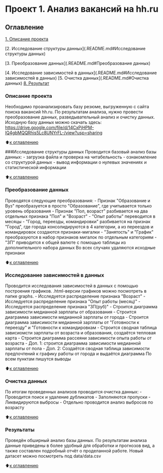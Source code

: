 # Проект 1. Анализ вакансий на hh.ru

## Оглавление  
[1. Описание проекта](.README.md#Описание-проекта)  

[2. Исследование структуры данных](.README.md#Исследование структуры данных)  

[3. Преобразование данных](.README.md#Преобразование данных) 

[4. Исследование зависимостей в данных](.README.md#Исследование зависимостей в данных) 
[5. Очистка данных](.README.md#Очистка данных) 
[8. Результат](.README.md#Результат)    


### Описание проекта    
Необходимо проанализировать базу резюме, выгруженную с сайта поиска вакансий hh.ru. По результатам анализа, нужно провести преобразование данных, разведывательный анализ и очистку данных.
Исходную базу данных можно скачать здесь: https://drive.google.com/file/d/14CxPjHPM-lQ4gbMQQRhis5Lc8UNYrFL-/view?usp=sharing

:arrow_up:[к оглавлению](_)


###Исследование структуры данных 
Проводится базовый анализ базы данных:
	- загрузка файла и проверка на читабельность
	- ознакомление со структурой данных
	- вывод информации о нулевых значениях и статистической информации

:arrow_up:[к оглавлению](_)


### Преобразование данных
Проводятся следующие преобразования:
	- Признак "Образование и Вуз" преобразуется в просто "Образование", где учитывается только уровень образования
	- Признак "Пол, возраст" разбивается на два отдельных признака "Пол" и "Возраст"
	- "Опыт работы" переводится в месяцы
	- "Город, переезды, командировки" разбивается на признак "Город", где города консолидируются в 4 категории, а из переездов и командировок создаются признаки-мигалки
	- "Занятость" и "График" преобразуются в набор признаков мигалок по отдельным категориям
	- "ЗП" приводится к общей валюте с помощью таблицы из дополнительного набора данных
Во всех случаях удаляются исходные признаки

:arrow_up:[к оглавлению](_)


### Исследование зависимостей в данных
Проводится исследования зависимостей в данных с помощью построения графиков. .html-версии графиков можно посмотреть в папке graphs.
	- Исследуется распределение признака "Возраст"
	- Исследуется распределение признака "Опыт работы (месяц)"
	- Исследуется распределение признака "ЗП(руб)"
	- Строится диаграмма зависимости медианной зарплаты от образования
	- Строится диаграмма зависимости медианной зарплаты от города
	- Строится диаграмма зависимости медианной зарплаты от "Готовности к переезду" и "Готовности к командировкам
	- Строится сводная таблица зависиомсти зарплаты от возраста и образования, создаётся тепловая карта
	- Строится диаграмма рассеяни зависимости опыта работы от возраста
	- Доп. 1: строится диаграмма зависимости медианной зарплаты от пола
	- Доп. 2: Создаётся сводная таблица зависимости предпочтений к графику работы от города и выдаётся диаграмма
По всем пунктам пишутся выводы

:arrow_up:[к оглавлению](_)


### Очистка данных
По итогам проведенных анализов проводится очистка данных:
	- Проводится поиск и удаление дубликатов 
	- Заполняются пропуски
	- Ликвидируются выбросы
	- Отдельно проводится анализ выбросов по возрасту


:arrow_up:[к оглавлению](.README.md#Оглавление)

### Результаты
Проведён обширный анализ базы данных. По результатам анализа данные приведены в более удобный для обработки и прогнозов вид, а также составлен подробный отчёт о проделанной работе. Новый датасет можно посмотреть под data/data.csv


:arrow_up:[к оглавлению](.README.md#Оглавление)



